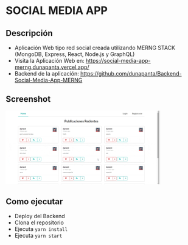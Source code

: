 # SOCIAL MEDIA APP

## Descripción
* Aplicación Web tipo red social creada utilizando MERNG STACK (MongoDB, Express, React, Node.js y GraphQL)
* Visita la Aplicación Web en: https://social-media-app-merng.dunapanta.vercel.app/
* Backend de la aplicación: https://github.com/dunapanta/Backend-Social-Media-App-MERNG

## Screenshot
<img src="./gif-social-media.gif" height="80%" width="80%">

## Como ejecutar
* Deploy del Backend
* Clona el repositorio
* Ejecuta `yarn install` 
* Ejecuta `yarn start`